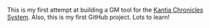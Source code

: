 This is my first attempt at building a GM tool for the [Kantia Chronicles System][1].  Also, this is my first GitHub project.  Lots to learn!

[1]: http://www.kantia.net/client	"Kantia Chronicles System"